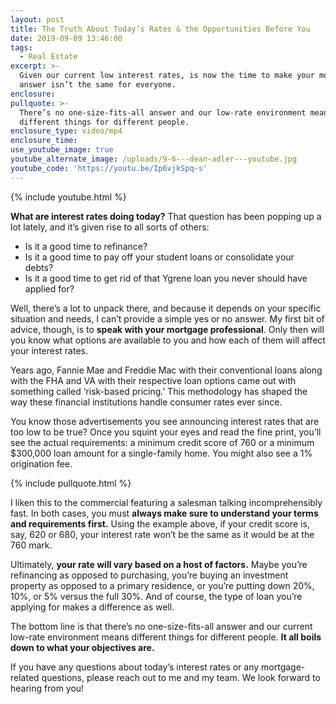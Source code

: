```yaml
---
layout: post
title: The Truth About Today’s Rates & the Opportunities Before You
date: 2019-09-09 13:46:00
tags:
  - Real Estate
excerpt: >-
  Given our current low interest rates, is now the time to make your move? The
  answer isn’t the same for everyone.
enclosure:
pullquote: >-
  There’s no one-size-fits-all answer and our low-rate environment means
  different things for different people.
enclosure_type: video/mp4
enclosure_time:
use_youtube_image: true
youtube_alternate_image: /uploads/9-6---dean-adler---youtube.jpg
youtube_code: 'https://youtu.be/Ip6vjkSpq-s'
---
```


{% include youtube.html %}

**What are interest rates doing today?** That question has been popping up a lot lately, and it’s given rise to all sorts of others:&nbsp;

* Is it a good time to refinance?&nbsp;
* Is it a good time to pay off your student loans or consolidate your debts?&nbsp;
* Is it a good time to get rid of that Ygrene loan you never should have applied for?&nbsp;

Well, there’s a lot to unpack there, and because it depends on your specific situation and needs, I can’t provide a simple yes or no answer. My first bit of advice, though, is to **speak with your mortgage professional**. Only then will you know what options are available to you and how each of them will affect your interest rates. &nbsp;&nbsp;

Years ago, Fannie Mae and Freddie Mac with their conventional loans along with the FHA and VA with their respective loan options came out with something called ‘risk-based pricing.’ This methodology has shaped the way these financial institutions handle consumer rates ever since.&nbsp;

You know those advertisements you see announcing interest rates that are too low to be true? Once you squint your eyes and read the fine print, you’ll see the actual requirements: a minimum credit score of 760 or a minimum $300,000 loan amount for a single-family home. You might also see a 1% origination fee.

{% include pullquote.html %}

I liken this to the commercial featuring a salesman talking incomprehensibly fast. In both cases, you must **always make sure to understand your terms and requirements first.** Using the example above, if your credit score is, say, 620 or 680, your interest rate won’t be the same as it would be at the 760 mark.&nbsp;

Ultimately, **your rate will vary based on a host of factors.** Maybe you’re refinancing as opposed to purchasing, you’re buying an investment property as opposed to a primary residence, or you’re putting down 20%, 10%, or 5% versus the full 30%. And of course, the type of loan you’re applying for makes a difference as well. &nbsp; &nbsp;

The bottom line is that there’s no one-size-fits-all answer and our current low-rate environment means different things for different people. **It all boils down to what your objectives are.&nbsp;**

If you have any questions about today’s interest rates or any mortgage-related questions, please reach out to me and my team. We look forward to hearing from you\!